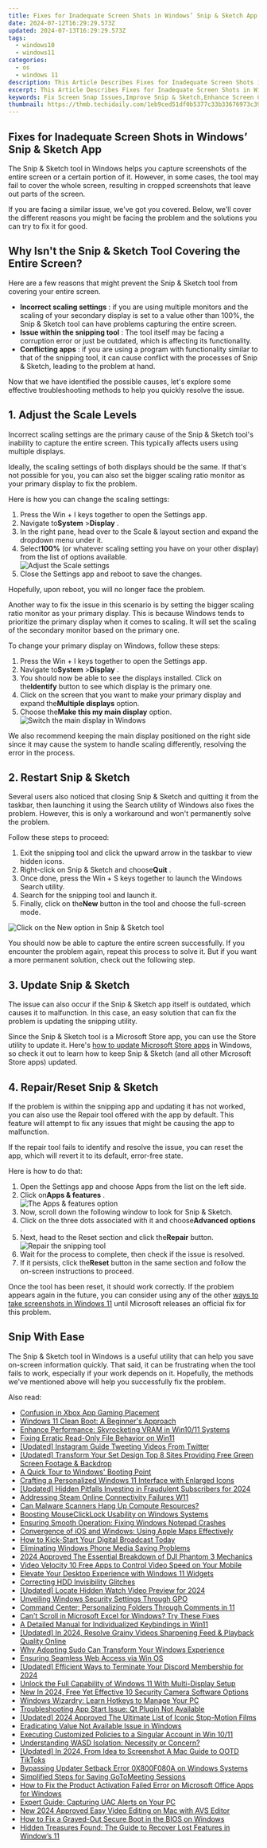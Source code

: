 ```yaml
---
title: Fixes for Inadequate Screen Shots in Windows’ Snip & Sketch App
date: 2024-07-12T16:29:29.573Z
updated: 2024-07-13T16:29:29.573Z
tags:
  - windows10
  - windows11
categories:
  - os
  - windows 11
description: This Article Describes Fixes for Inadequate Screen Shots in Windows’ Snip & Sketch App
excerpt: This Article Describes Fixes for Inadequate Screen Shots in Windows’ Snip & Sketch App
keywords: Fix Screen Snap Issues,Improve Snip & Sketch,Enhance Screen Capture,Resolve Windows Shot Shortcomings,Optimize Windows Snipping Tool,Boost Screen Snapshot Quality,Tackle Poor Screen Extraction
thumbnail: https://thmb.techidaily.com/1eb9ced51df0b5377c33b33676973c39490da0549a761ceba775a1dae7d61065.jpg
---
```


## Fixes for Inadequate Screen Shots in Windows’ Snip & Sketch App

 The Snip & Sketch tool in Windows helps you capture screenshots of the entire screen or a certain portion of it. However, in some cases, the tool may fail to cover the whole screen, resulting in cropped screenshots that leave out parts of the screen.

 If you are facing a similar issue, we've got you covered. Below, we'll cover the different reasons you might be facing the problem and the solutions you can try to fix it for good.

## Why Isn't the Snip & Sketch Tool Covering the Entire Screen?

 Here are a few reasons that might prevent the Snip & Sketch tool from covering your entire screen.

* **Incorrect scaling settings** : if you are using multiple monitors and the scaling of your secondary display is set to a value other than 100%, the Snip & Sketch tool can have problems capturing the entire screen.
* **Issue within the snipping tool** : The tool itself may be facing a corruption error or just be outdated, which is affecting its functionality.
* **Conflicting apps** : if you are using a program with functionality similar to that of the snipping tool, it can cause conflict with the processes of Snip & Sketch, leading to the problem at hand.

 Now that we have identified the possible causes, let's explore some effective troubleshooting methods to help you quickly resolve the issue.

## 1\. Adjust the Scale Levels

 Incorrect scaling settings are the primary cause of the Snip & Sketch tool's inability to capture the entire screen. This typically affects users using multiple displays.

 Ideally, the scaling settings of both displays should be the same. If that's not possible for you, you can also set the bigger scaling ratio monitor as your primary display to fix the problem.

Here is how you can change the scaling settings:

1. Press the Win + I keys together to open the Settings app.
2. Navigate to**System** \>**Display** .
3. In the right pane, head over to the Scale & layout section and expand the dropdown menu under it.
4. Select**100%** (or whatever scaling setting you have on your other display) from the list of options available.  
![Adjust the Scale settings](https://static1.makeuseofimages.com/wordpress/wp-content/uploads/2023/04/scale-settings-windows11.jpg)
5. Close the Settings app and reboot to save the changes.

Hopefully, upon reboot, you will no longer face the problem.

 Another way to fix the issue in this scenario is by setting the bigger scaling ratio monitor as your primary display. This is because Windows tends to prioritize the primary display when it comes to scaling. It will set the scaling of the secondary monitor based on the primary one.

To change your primary display on Windows, follow these steps:

1. Press the Win + I keys together to open the Settings app.
2. Navigate to**System** \>**Display** .
3. You should now be able to see the displays installed. Click on the**Identify** button to see which display is the primary one.
4. Click on the screen that you want to make your primary display and expand the**Multiple displays** option.
5. Choose the**Make this my main display** option.  
![Switch the main display in Windows](https://static1.makeuseofimages.com/wordpress/wp-content/uploads/2023/04/switch-displays.jpg)

 We also recommend keeping the main display positioned on the right side since it may cause the system to handle scaling differently, resolving the error in the process.

## 2\. Restart Snip & Sketch

 Several users also noticed that closing Snip & Sketch and quitting it from the taskbar, then launching it using the Search utility of Windows also fixes the problem. However, this is only a workaround and won't permanently solve the problem.

Follow these steps to proceed:

1. Exit the snipping tool and click the upward arrow in the taskbar to view hidden icons.
2. Right-click on Snip & Sketch and choose**Quit** .
3. Once done, press the Win + S keys together to launch the Windows Search utility.
4. Search for the snipping tool and launch it.
5. Finally, click on the**New** button in the tool and choose the full-screen mode.

![Click on the New option in Snip & Sketch tool](https://static1.makeuseofimages.com/wordpress/wp-content/uploads/2023/04/new-option.jpg)

 You should now be able to capture the entire screen successfully. If you encounter the problem again, repeat this process to solve it. But if you want a more permanent solution, check out the following step.

## 3\. Update Snip & Sketch

 The issue can also occur if the Snip & Sketch app itself is outdated, which causes it to malfunction. In this case, an easy solution that can fix the problem is updating the snipping utility.

 Since the Snip & Sketch tool is a Microsoft Store app, you can use the Store utility to update it. Here's [how to update Microsoft Store apps](https://www.makeuseof.com/update-apps-windows-11/) in Windows, so check it out to learn how to keep Snip & Sketch (and all other Microsoft Store apps) updated.

## 4\. Repair/Reset Snip & Sketch

 If the problem is within the snipping app and updating it has not worked, you can also use the Repair tool offered with the app by default. This feature will attempt to fix any issues that might be causing the app to malfunction.

 If the repair tool fails to identify and resolve the issue, you can reset the app, which will revert it to its default, error-free state.

Here is how to do that:

1. Open the Settings app and choose Apps from the list on the left side.
2. Click on**Apps & features** .  
![The Apps & features option](https://static1.makeuseofimages.com/wordpress/wp-content/uploads/2022/09/Apps--features-option.jpg)
3. Now, scroll down the following window to look for Snip & Sketch.
4. Click on the three dots associated with it and choose**Advanced options** .
5. Next, head to the Reset section and click the**Repair** button.  
![Repair the snipping tool](https://static1.makeuseofimages.com/wordpress/wp-content/uploads/2023/04/repair-app.jpg)
6. Wait for the process to complete, then check if the issue is resolved.
7. If it persists, click the**Reset** button in the same section and follow the on-screen instructions to proceed.

 Once the tool has been reset, it should work correctly. If the problem appears again in the future, you can consider using any of the other [ways to take screenshots in Windows 11](https://www.makeuseof.com/take-screenshot-windows-11/) until Microsoft releases an official fix for this problem.

## Snip With Ease

 The Snip & Sketch tool in Windows is a useful utility that can help you save on-screen information quickly. That said, it can be frustrating when the tool fails to work, especially if your work depends on it. Hopefully, the methods we've mentioned above will help you successfully fix the problem.

<ins class="adsbygoogle"
     style="display:block"
     data-ad-format="autorelaxed"
     data-ad-client="ca-pub-7571918770474297"
     data-ad-slot="1223367746"></ins>



<ins class="adsbygoogle"
     style="display:block"
     data-ad-client="ca-pub-7571918770474297"
     data-ad-slot="8358498916"
     data-ad-format="auto"
     data-full-width-responsive="true"></ins>



<span class="atpl-alsoreadstyle">Also read:</span>
<div><ul>
<li><a href="https://win11-tips.techidaily.com/confusion-in-xbox-app-gaming-placement/"><u>Confusion in Xbox App Gaming Placement</u></a></li>
<li><a href="https://win11-tips.techidaily.com/windows-11-clean-boot-a-beginners-approach/"><u>Windows 11 Clean Boot: A Beginner's Approach</u></a></li>
<li><a href="https://win11-tips.techidaily.com/enhance-performance-skyrocketing-vram-in-win1011-systems/"><u>Enhance Performance: Skyrocketing VRAM in Win10/11 Systems</u></a></li>
<li><a href="https://win11-tips.techidaily.com/fixing-erratic-read-only-file-behavior-on-win11/"><u>Fixing Erratic Read-Only File Behavior on Win11</u></a></li>
<li><a href="https://twitter-videos.techidaily.com/updated-instagram-guide-tweeting-videos-from-twitter/"><u>[Updated] Instagram Guide  Tweeting Videos From Twitter</u></a></li>
<li><a href="https://youtube-data.techidaily.com/ed-transform-your-set-design-top-8-sites-providing-free-green-screen-footage-and-backdrop/"><u>[Updated] Transform Your Set Design  Top 8 Sites Providing Free Green Screen Footage & Backdrop</u></a></li>
<li><a href="https://win11-tips.techidaily.com/a-quick-tour-to-windows-booting-point/"><u>A Quick Tour to Windows' Booting Point</u></a></li>
<li><a href="https://win11-tips.techidaily.com/crafting-a-personalized-windows-11-interface-with-enlarged-icons/"><u>Crafting a Personalized Windows 11 Interface with Enlarged Icons</u></a></li>
<li><a href="https://youtube-docs.techidaily.com/ed-hidden-pitfalls-investing-in-fraudulent-subscribers-for-2024/"><u>[Updated] Hidden Pitfalls  Investing in Fraudulent Subscribers for 2024</u></a></li>
<li><a href="https://win11-tips.techidaily.com/addressing-steam-online-connectivity-failures-w11/"><u>Addressing Steam Online Connectivity Failures W11</u></a></li>
<li><a href="https://win11-tips.techidaily.com/can-malware-scanners-hang-up-compute-resources/"><u>Can Malware Scanners Hang Up Compute Resources?</u></a></li>
<li><a href="https://win11-tips.techidaily.com/boosting-mouseclicklock-usability-on-windows-systems/"><u>Boosting MouseClickLock Usability on Windows Systems</u></a></li>
<li><a href="https://win11-tips.techidaily.com/ensuring-smooth-operation-fixing-windows-notepad-crashes/"><u>Ensuring Smooth Operation: Fixing Windows Notepad Crashes</u></a></li>
<li><a href="https://win11-tips.techidaily.com/convergence-of-ios-and-windows-using-apple-maps-effectively/"><u>Convergence of iOS and Windows: Using Apple Maps Effectively</u></a></li>
<li><a href="https://extra-resources.techidaily.com/how-to-kick-start-your-digital-broadcast-today/"><u>How to Kick-Start Your Digital Broadcast Today</u></a></li>
<li><a href="https://win11-tips.techidaily.com/eliminating-windows-phone-media-saving-problems/"><u>Eliminating Windows Phone Media Saving Problems</u></a></li>
<li><a href="https://some-skills.techidaily.com/2024-approved-the-essential-breakdown-of-dji-phantom-3-mechanics/"><u>2024 Approved  The Essential Breakdown of DJI Phantom 3 Mechanics</u></a></li>
<li><a href="https://video-ai-editor.techidaily.com/video-velocity-10-free-apps-to-control-video-speed-on-your-mobile/"><u>Video Velocity 10 Free Apps to Control Video Speed on Your Mobile</u></a></li>
<li><a href="https://win11-tips.techidaily.com/elevate-your-desktop-experience-with-windows-11-widgets/"><u>Elevate Your Desktop Experience with Windows 11 Widgets</u></a></li>
<li><a href="https://win11-tips.techidaily.com/correcting-hdd-invisibility-glitches/"><u>Correcting HDD Invisibility Glitches</u></a></li>
<li><a href="https://facebook-video-content.techidaily.com/updated-locate-hidden-watch-video-preview-for-2024/"><u>[Updated] Locate Hidden Watch Video Preview for 2024</u></a></li>
<li><a href="https://win11-tips.techidaily.com/unveiling-windows-security-settings-through-gpo/"><u>Unveiling Windows Security Settings Through GPO</u></a></li>
<li><a href="https://win11-tips.techidaily.com/command-center-personalizing-folders-through-comments-in-11/"><u>Command Center: Personalizing Folders Through Comments in 11</u></a></li>
<li><a href="https://win11-tips.techidaily.com/cant-scroll-in-microsoft-excel-for-windows-try-these-fixes/"><u>Can't Scroll in Microsoft Excel for Windows? Try These Fixes</u></a></li>
<li><a href="https://win11-tips.techidaily.com/a-detailed-manual-for-individualized-keybindings-in-win11/"><u>A Detailed Manual for Individualized Keybindings in Win11</u></a></li>
<li><a href="https://facebook-videos.techidaily.com/updated-in-2024-resolve-grainy-videos-sharpening-feed-and-playback-quality-online/"><u>[Updated] In 2024, Resolve Grainy Videos  Sharpening Feed & Playback Quality Online</u></a></li>
<li><a href="https://win11-tips.techidaily.com/why-adopting-sudo-can-transform-your-windows-experience/"><u>Why Adopting Sudo Can Transform Your Windows Experience</u></a></li>
<li><a href="https://win11-tips.techidaily.com/ensuring-seamless-web-access-via-win-os/"><u>Ensuring Seamless Web Access via Win OS</u></a></li>
<li><a href="https://discord-videos.techidaily.com/updated-efficient-ways-to-terminate-your-discord-membership-for-2024/"><u>[Updated] Efficient Ways to Terminate Your Discord Membership for 2024</u></a></li>
<li><a href="https://win11-tips.techidaily.com/unlock-the-full-capability-of-windows-11-with-multi-display-setup/"><u>Unlock the Full Capability of Windows 11 With Multi-Display Setup</u></a></li>
<li><a href="https://video-content-creator.techidaily.com/new-in-2024-free-yet-effective-10-security-camera-software-options/"><u>New In 2024, Free Yet Effective 10 Security Camera Software Options</u></a></li>
<li><a href="https://win11-tips.techidaily.com/windows-wizardry-learn-hotkeys-to-manage-your-pc/"><u>Windows Wizardry: Learn Hotkeys to Manage Your PC</u></a></li>
<li><a href="https://win11-tips.techidaily.com/troubleshooting-app-start-issue-qt-plugin-not-available/"><u>Troubleshooting App Start Issue: Qt Plugin Not Available</u></a></li>
<li><a href="https://vp-tips.techidaily.com/updated-2024-approved-the-ultimate-list-of-iconic-stop-motion-films/"><u>[Updated] 2024 Approved  The Ultimate List of Iconic Stop-Motion Films</u></a></li>
<li><a href="https://win11-tips.techidaily.com/eradicating-value-not-available-issue-in-windows/"><u>Eradicating Value Not Available Issue in Windows</u></a></li>
<li><a href="https://win11-tips.techidaily.com/executing-customized-policies-to-a-singular-account-in-win-1011/"><u>Executing Customized Policies to a Singular Account in Win 10/11</u></a></li>
<li><a href="https://win11-tips.techidaily.com/understanding-wasd-isolation-necessity-or-concern/"><u>Understanding WASD Isolation: Necessity or Concern?</u></a></li>
<li><a href="https://tiktok-videos.techidaily.com/updated-in-2024-from-idea-to-screenshot-a-mac-guide-to-ootd-tiktoks/"><u>[Updated] In 2024, From Idea to Screenshot  A Mac Guide to OOTD TikToks</u></a></li>
<li><a href="https://win11-tips.techidaily.com/bypassing-updater-setback-error-0x800f080a-on-windows-systems/"><u>Bypassing Updater Setback Error 0X800F080A on Windows Systems</u></a></li>
<li><a href="https://desktop-recording.techidaily.com/simplified-steps-for-saving-gotomeeting-sessions/"><u>Simplified Steps for Saving GoToMeeting Sessions</u></a></li>
<li><a href="https://win11-tips.techidaily.com/how-to-fix-the-product-activation-failed-error-on-microsoft-office-apps-for-windows/"><u>How to Fix the Product Activation Failed Error on Microsoft Office Apps for Windows</u></a></li>
<li><a href="https://win11-tips.techidaily.com/expert-guide-capturing-uac-alerts-on-your-pc/"><u>Expert Guide: Capturing UAC Alerts on Your PC</u></a></li>
<li><a href="https://ai-video-tools.techidaily.com/new-2024-approved-easy-video-editing-on-mac-with-avs-editor/"><u>New 2024 Approved Easy Video Editing on Mac with AVS Editor</u></a></li>
<li><a href="https://win11-tips.techidaily.com/how-to-fix-a-grayed-out-secure-boot-in-the-bios-on-windows/"><u>How to Fix a Grayed-Out Secure Boot in the BIOS on Windows</u></a></li>
<li><a href="https://win11-tips.techidaily.com/hidden-treasures-found-the-guide-to-recover-lost-features-in-windows-11/"><u>Hidden Treasures Found: The Guide to Recover Lost Features in Window’s 11</u></a></li>
</ul></div>

